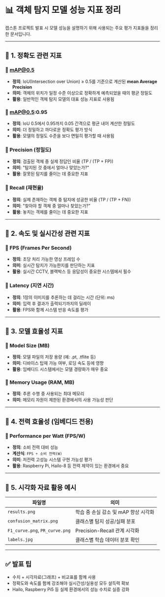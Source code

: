 # 📊 객체 탐지 모델 성능 지표 정리

캡스톤 프로젝트 발표 시 모델 성능을 설명하기 위해 사용되는 주요 평가 지표들을 정리한 문서입니다.

---

## 📌 1. 정확도 관련 지표

### 🔹 mAP@0.5
- **정의**: IoU(Intersection over Union) ≥ 0.5를 기준으로 계산된 **mean Average Precision**
- **의미**: 객체의 위치가 일정 수준 이상으로 정확하게 예측되었을 때의 평균 정밀도
- **활용**: 일반적인 객체 탐지 모델의 대표 성능 지표로 사용됨

### 🔹 mAP@0.5:0.95
- **정의**: IoU 0.5에서 0.95까지 0.05 간격으로 평균 내어 계산한 정밀도
- **의미**: 더 정밀하고 까다로운 정확도 평가 방식
- **활용**: 모델의 정밀도 수준을 보다 면밀히 평가할 때 사용됨

### 🔹 Precision (정밀도)
- **정의**: 검출된 객체 중 실제 정답인 비율 (TP / (TP + FP))
- **의미**: "탐지된 것 중에서 얼마나 맞았는가?"
- **활용**: 잘못된 탐지를 줄이는 데 중요한 지표

### 🔹 Recall (재현율)
- **정의**: 실제 존재하는 객체 중 탐지에 성공한 비율 (TP / (TP + FN))
- **의미**: "찾아야 할 객체 중 얼마나 찾았는가?"
- **활용**: 놓치는 객체를 줄이는 데 중요한 지표

---

## 📌 2. 속도 및 실시간성 관련 지표

### 🔹 FPS (Frames Per Second)
- **정의**: 초당 처리 가능한 영상 프레임 수
- **의미**: 실시간 탐지가 가능한지를 판단하는 지표
- **활용**: 실시간 CCTV, 블랙박스 등 응답성이 중요한 시스템에서 필수

### 🔹 Latency (지연 시간)
- **정의**: 1장의 이미지를 추론하는 데 걸리는 시간 (단위: ms)
- **의미**: 입력 후 결과가 출력되기까지의 딜레이
- **활용**: FPS와 함께 시스템 반응 속도를 평가

---

## 📌 3. 모델 효율성 지표

### 🔹 Model Size (MB)
- **정의**: 모델 파일의 저장 용량 (예: .pt, .tflite 등)
- **의미**: 디바이스 탑재 가능 여부, 로딩 속도 등에 영향
- **활용**: 임베디드 시스템에서는 모델 경량화가 매우 중요

### 🔹 Memory Usage (RAM, MB)
- **정의**: 추론 수행 중 사용되는 최대 메모리
- **의미**: 메모리 자원이 제한된 환경에서의 사용 가능성 판단

---

## 📌 4. 전력 효율성 (임베디드 전용)

### 🔹 Performance per Watt (FPS/W)
- **정의**: 소비 전력 대비 성능
- **계산식**: `FPS ÷ 소비 전력(W)`
- **의미**: 저전력 고성능 시스템 구현 가능성 평가
- **활용**: Raspberry Pi, Hailo-8 등 전력 제약이 있는 환경에서 중요

---

## 📌 5. 시각화 자료 활용 예시

| 파일명 | 의미 |
|--------|------|
| `results.png` | 학습 중 손실 감소 및 mAP 향상 시각화 |
| `confusion_matrix.png` | 클래스별 탐지 성공/실패 분포 |
| `F1_curve.png`, `PR_curve.png` | Precision-Recall 관계 시각화 |
| `labels.jpg` | 클래스별 학습 데이터 분포 확인 |

---

## ✅ 발표 팁

- 수치 + 시각자료(그래프) + 비교표를 함께 사용
- 정확도와 속도를 함께 강조해야 실시간성/실용성 모두 설득력 확보
- Hailo, Raspberry Pi5 등 실제 환경에서의 성능 수치로 실증 강화

